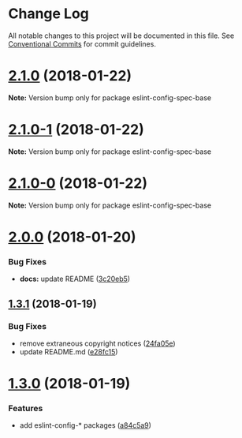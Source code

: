 # Change Log

All notable changes to this project will be documented in this file.
See [Conventional Commits](https://conventionalcommits.org) for commit guidelines.

<a name="2.1.0"></a>
# [2.1.0](https://github.com/joshblack/spec/tree/master/packages/eslint-config-spec-base/compare/v2.1.0-1...v2.1.0) (2018-01-22)




**Note:** Version bump only for package eslint-config-spec-base

<a name="2.1.0-1"></a>
# [2.1.0-1](https://github.com/joshblack/spec/tree/master/packages/eslint-config-spec-base/compare/v2.1.0-0...v2.1.0-1) (2018-01-22)




**Note:** Version bump only for package eslint-config-spec-base

<a name="2.1.0-0"></a>
# [2.1.0-0](https://github.com/joshblack/spec/tree/master/packages/eslint-config-spec-base/compare/v2.0.0...v2.1.0-0) (2018-01-22)




**Note:** Version bump only for package eslint-config-spec-base

<a name="2.0.0"></a>
# [2.0.0](https://github.com/joshblack/spec/tree/master/packages/eslint-config-spec-base/compare/v1.3.1...v2.0.0) (2018-01-20)


### Bug Fixes

* **docs:** update README ([3c20eb5](https://github.com/joshblack/spec/tree/master/packages/eslint-config-spec-base/commit/3c20eb5))




<a name="1.3.1"></a>
## [1.3.1](https://github.com/joshblack/spec/tree/master/packages/eslint-config-spec-base/compare/v1.3.0...v1.3.1) (2018-01-19)


### Bug Fixes

* remove extraneous copyright notices ([24fa05e](https://github.com/joshblack/spec/tree/master/packages/eslint-config-spec-base/commit/24fa05e))
* update README.md ([e28fc15](https://github.com/joshblack/spec/tree/master/packages/eslint-config-spec-base/commit/e28fc15))




<a name="1.3.0"></a>
# [1.3.0](https://github.com/joshblack/spec/tree/master/packages/eslint-config-spec-base/compare/v1.2.0...v1.3.0) (2018-01-19)


### Features

* add eslint-config-* packages ([a84c5a9](https://github.com/joshblack/spec/tree/master/packages/eslint-config-spec-base/commit/a84c5a9))
